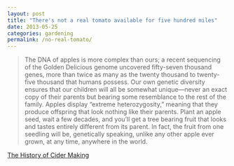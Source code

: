 ```yaml
---
layout: post
title: "There's not a real tomato available for five hundred miles"
date: 2013-05-25
categories: gardening
permalink: /no-real-tomato/
---
```


> The DNA of apples is more complex than ours; a recent sequencing of the Golden Delicious genome uncovered fifty-seven thousand genes, more than twice as many as the twenty thousand to twenty-five thousand that humans possess. Our own genetic diversity ensures that our children will all be somewhat unique—never an exact copy of their parents but bearing some resemblance to the rest of the family. Apples display “extreme heterozygosity,” meaning that they produce offspring that look nothing like their parents. Plant an apple seed, wait a few decades, and you’ll get a tree bearing fruit that looks and tastes entirely different from its parent. In fact, the fruit from one seedling will be, genetically speaking, unlike any other apple ever grown, at any time, anywhere in the world.

[The History of Cider Making](http://www.utne.com/arts-culture/history-of-cider-making-ze0z1306zpit.aspx#axzz2XzcxLO5R)